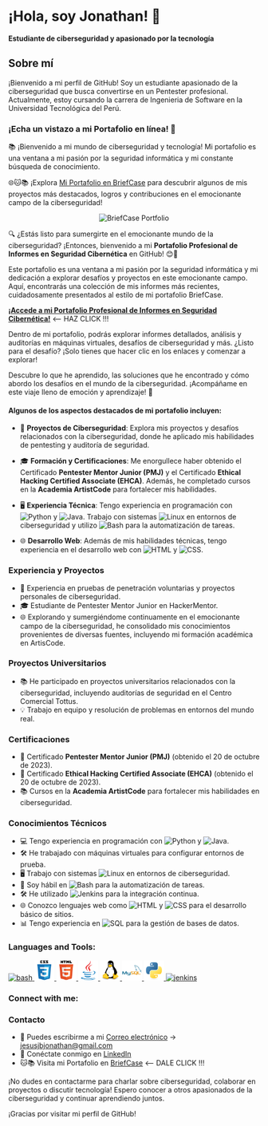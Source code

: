 # ¡Hola, soy Jonathan! 👋

**Estudiante de ciberseguridad y apasionado por la tecnología**

## Sobre mí

¡Bienvenido a mi perfil de GitHub! Soy un estudiante apasionado de la ciberseguridad que busca convertirse en un Pentester profesional. Actualmente, estoy cursando la carrera de Ingenieria de Software en la Universidad Tecnológica del Perú.

### ¡Echa un vistazo a mi Portafolio en línea! 🚀

📚 ¡Bienvenido a mi mundo de ciberseguridad y tecnología! Mi portafolio es una ventana a mi pasión por la seguridad informática y mi constante búsqueda de conocimiento.

🌐🐱📚 ¡Explora [Mi Portafolio en BriefCase](https://jonathanjesus03.github.io/Briefcase/) para descubrir algunos de mis proyectos más destacados, logros y contribuciones en el emocionante campo de la ciberseguridad!

<p align="center">
  <img src="https://thehackernews.com/images/-YBqHpiFatYc/YYkmGzj7ivI/AAAAAAAABWk/ntQ3HgwjZHILIfGBoSi0mSqEM6EDjkLmQCLcBGAsYHQ/s0/pentest.jpg" alt="BriefCase Portfolio">
</p>

🔍 ¿Estás listo para sumergirte en el emocionante mundo de la ciberseguridad? ¡Entonces, bienvenido a mi **Portafolio Profesional de Informes en Seguridad Cibernética** en GitHub! 😊🚀

Este portafolio es una ventana a mi pasión por la seguridad informática y mi dedicación a explorar desafíos y proyectos en este emocionante campo. Aquí, encontrarás una colección de mis informes más recientes, cuidadosamente presentados al estilo de mi portafolio BriefCase.

[**¡Accede a mi Portafolio Profesional de Informes en Seguridad Cibernética!**](https://github.com/jonathanjesus03/Report-Hub-for-Petereport-and-Blackstone)  <-- HAZ CLICK !!!

Dentro de mi portafolio, podrás explorar informes detallados, análisis y auditorías en máquinas virtuales, desafíos de ciberseguridad y más. ¿Listo para el desafío? ¡Solo tienes que hacer clic en los enlaces y comenzar a explorar!

Descubre lo que he aprendido, las soluciones que he encontrado y cómo abordo los desafíos en el mundo de la ciberseguridad. ¡Acompáñame en este viaje lleno de emoción y aprendizaje! 🚀

#### Algunos de los aspectos destacados de mi portafolio incluyen:

- 💼 **Proyectos de Ciberseguridad**: Explora mis proyectos y desafíos relacionados con la ciberseguridad, donde he aplicado mis habilidades de pentesting y auditoría de seguridad.

- 🎓 **Formación y Certificaciones**: Me enorgullece haber obtenido el Certificado **Pentester Mentor Junior (PMJ)** y el Certificado **Ethical Hacking Certified Associate (EHCA)**. Además, he completado cursos en la **Academia ArtistCode** para fortalecer mis habilidades.

- 🖥️ **Experiencia Técnica**: Tengo experiencia en programación con ![Python](https://img.shields.io/badge/Python-3776AB?style=for-the-badge&logo=python&logoColor=white) y ![Java](https://img.shields.io/badge/Java-007396?style=for-the-badge&logo=java&logoColor=white). Trabajo con sistemas ![Linux](https://img.shields.io/badge/Linux-FCC624?style=for-the-badge&logo=linux&logoColor=black) en entornos de ciberseguridad y utilizo ![Bash](https://img.shields.io/badge/Bash-4EAA25?style=for-the-badge&logo=gnu-bash&logoColor=white) para la automatización de tareas.

- 🌐 **Desarrollo Web**: Además de mis habilidades técnicas, tengo experiencia en el desarrollo web con ![HTML](https://img.shields.io/badge/HTML-E34F26?style=for-the-badge&logo=html5&logoColor=white) y ![CSS](https://img.shields.io/badge/CSS-1572B6?style=for-the-badge&logo=css3&logoColor=white).

### Experiencia y Proyectos

- 💼 Experiencia en pruebas de penetración voluntarias y proyectos personales de ciberseguridad.
- 🎓 Estudiante de Pentester Mentor Junior en HackerMentor.
- 🌐 Explorando y sumergiéndome continuamente en el emocionante campo de la ciberseguridad, he consolidado mis conocimientos provenientes de diversas fuentes, incluyendo mi formación académica en ArtisCode.

### Proyectos Universitarios

- 📚 He participado en proyectos universitarios relacionados con la ciberseguridad, incluyendo auditorías de seguridad en el Centro Comercial Tottus.
- 💡 Trabajo en equipo y resolución de problemas en entornos del mundo real.

### Certificaciones

- 📜 Certificado **Pentester Mentor Junior (PMJ)** (obtenido el 20 de octubre de 2023).
- 📜 Certificado **Ethical Hacking Certified Associate (EHCA)** (obtenido el 20 de octubre de 2023).
- 📚 Cursos en la **Academia ArtistCode** para fortalecer mis habilidades en ciberseguridad.

### Conocimientos Técnicos

- 💻 Tengo experiencia en programación con  ![Python](https://img.shields.io/badge/Python-3776AB?style=for-the-badge&logo=python&logoColor=white)  y  ![Java](https://img.shields.io/badge/Java-007396?style=for-the-badge&logo=java&logoColor=white).
- 🛠️ He trabajado con máquinas virtuales para configurar entornos de prueba.
- 🖥️ Trabajo con sistemas ![Linux](https://img.shields.io/badge/Linux-FCC624?style=for-the-badge&logo=linux&logoColor=black) en entornos de ciberseguridad.
- 🐚 Soy hábil en  ![Bash](https://img.shields.io/badge/Bash-4EAA25?style=for-the-badge&logo=gnu-bash&logoColor=white)  para la automatización de tareas.
- 🛠️ He utilizado  ![Jenkins](https://img.shields.io/badge/Jenkins-D24939?style=for-the-badge&logo=jenkins&logoColor=white)  para la integración continua.
- 🌐 Conozco lenguajes web como  ![HTML](https://img.shields.io/badge/HTML-E34F26?style=for-the-badge&logo=html5&logoColor=white)  y  ![CSS](https://img.shields.io/badge/CSS-1572B6?style=for-the-badge&logo=css3&logoColor=white)  para el desarrollo básico de sitios.
- 📊 Tengo experiencia en  ![SQL](https://img.shields.io/badge/SQL-4479A1?style=for-the-badge&logo=sql&logoColor=white)  para la gestión de bases de datos.

<p align="left">
</p>

<h3 align="left">Languages and Tools:</h3>
<p align="left"> <a href="https://www.gnu.org/software/bash/" target="_blank" rel="noreferrer"> <img src="https://www.vectorlogo.zone/logos/gnu_bash/gnu_bash-icon.svg" alt="bash" width="40" height="40"/> </a> <a href="https://www.w3schools.com/css/" target="_blank" rel="noreferrer"> <img src="https://raw.githubusercontent.com/devicons/devicon/master/icons/css3/css3-original-wordmark.svg" alt="css3" width="40" height="40"/> </a> <a href="https://www.w3.org/html/" target="_blank" rel="noreferrer"> <img src="https://raw.githubusercontent.com/devicons/devicon/master/icons/html5/html5-original-wordmark.svg" alt="html5" width="40" height="40"/> </a> <a href="https://www.java.com" target="_blank" rel="noreferrer"> <img src="https://raw.githubusercontent.com/devicons/devicon/master/icons/java/java-original.svg" alt="java" width="40" height="40"/> </a> <a href="https://www.linux.org/" target="_blank" rel="noreferrer"> <img src="https://raw.githubusercontent.com/devicons/devicon/master/icons/linux/linux-original.svg" alt="linux" width="40" height="40"/> </a> <a href="https://www.mysql.com/" target="_blank" rel="noreferrer"> <img src="https://raw.githubusercontent.com/devicons/devicon/master/icons/mysql/mysql-original-wordmark.svg" alt="mysql" width="40" height="40"/> </a> <a href="https://www.python.org" target="_blank" rel="noreferrer"> <img src="https://raw.githubusercontent.com/devicons/devicon/master/icons/python/python-original.svg" alt="python" width="40" height="40"/> </a> <a href="https://www.jenkins.io" target="_blank" rel="noreferrer"> <img src="https://www.vectorlogo.zone/logos/jenkins/jenkins-icon.svg" alt="jenkins" width="40" height="40"/> </a> </p>


<h3 align="left">Connect with me:</h3>

### Contacto

- 📧 Puedes escribirme a mi [Correo electrónico](jesusjbjonathan@gmail.com) -> jesusjbjonathan@gmail.com
- 🔗 Conéctate conmigo en [LinkedIn](https://www.linkedin.com/in/jonathanj-pen)
- 🐱📚 Visita mi Portafolio en [BriefCase](https://jonathanjesus03.github.io/Briefcase/) <-- DALE CLICK !!!

¡No dudes en contactarme para charlar sobre ciberseguridad, colaborar en proyectos o discutir tecnología! Espero conocer a otros apasionados de la ciberseguridad y continuar aprendiendo juntos.

¡Gracias por visitar mi perfil de GitHub!
